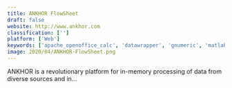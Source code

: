 ```yaml
---
title: ANKHOR FlowSheet
draft: false 
website: http://www.ankhor.com
classification: ['']
platform: ['Web']
keywords: ['apache_openoffice_calc', 'datawrapper', 'gnumeric', 'matlab', 'number_analytics', 'orange', 'pspp', 'r_lang', 'rkward', 'statistica', 'scilab', 'six_sigma_calculator', 'stata', 'statwing', 'wps_analytics', 'wolfram_mathematica', 'xcode', 'zoho_sheet', 'jamovi']
image: 2020/04/ANKHOR-FlowSheet.png
---
```

ANKHOR is a revolutionary platform for in-memory processing of data from diverse sources and in...